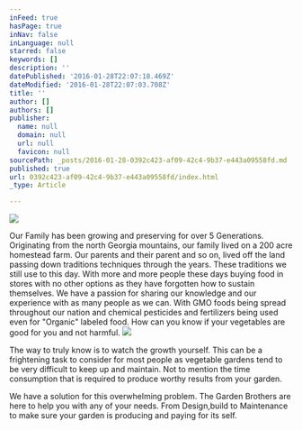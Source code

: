 ```yaml
---
inFeed: true
hasPage: true
inNav: false
inLanguage: null
starred: false
keywords: []
description: ''
datePublished: '2016-01-28T22:07:18.469Z'
dateModified: '2016-01-28T22:07:03.708Z'
title: ''
author: []
authors: []
publisher:
  name: null
  domain: null
  url: null
  favicon: null
sourcePath: _posts/2016-01-28-0392c423-af09-42c4-9b37-e443a09558fd.md
published: true
url: 0392c423-af09-42c4-9b37-e443a09558fd/index.html
_type: Article

---
```

![](https://the-grid-user-content.s3-us-west-2.amazonaws.com/80905251-4331-4c6d-bb2c-fcb125b957fb.jpg)

Our Family has been growing and preserving for over 5 Generations.  Originating from the north Georgia mountains, our family lived on a 200 acre homestead farm.  Our parents and their parent and so on, lived off the land passing down traditions techniques through the years.  These traditions we still use to this day.  With more and more people these days buying food in stores with no other options as they have forgotten how to sustain themselves.  We have a passion for sharing our knowledge and our experience with as many people as we can.  With GMO foods being spread throughout our nation and chemical pesticides and fertilizers being used even for "Organic" labeled food.  How can you know if your vegetables are good for you and not harmful.  ![](https://the-grid-user-content.s3-us-west-2.amazonaws.com/fc92a786-7518-4690-a210-6acf48f0b77d.jpg)

The way to truly know is to watch the growth yourself.  This can be a frightening task to consider for most people as vegetable gardens tend to be very difficult to keep up and maintain.  Not to mention the time consumption that is required to produce worthy results from your garden.

We have a solution for this overwhelming problem.  The Garden Brothers are here to help you with any of your needs.  From Design,build to Maintenance to make sure your garden is producing and paying for its self.